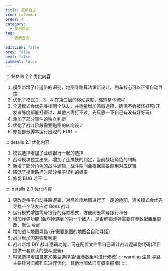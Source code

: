 ```yaml
---
title: 更新日志
icon: calendar
order: 4
category:
  - 使用帮助
tag:
  - 更新日志

editLink: false
prev: false
next: false
comment: false
---
```


::: details 2.2 优化内容
1. 模型新增了传送带的识别，地图寻路算法重新设计，列车核心可以正常自动寻路
2. 优化了模式 2、3、4 在第二层的移动速度，缩短整体流程
3. 全通模式会优先寻找两个队友，并适量增加鸣徽选择，确保不会被怪打死(开发者练度都能打得过，其他人再打不过，先反思一下自己有没有好好玩)
4. 添加了部分事件的独立判断
5. 优化了战斗阶段需要跑图的转向设计
6. 修复部分脚本运行出现的 BUG
:::

::: details 2.1 优化内容
1. 模式选择增加了业绩银行一起的选择
2. 战斗模块独立出来，增加了连携技的判定，当前战场角色的判断
3. 新增了部分角色的战斗逻辑，战斗期间会根据需要调用对应逻辑
4. 降低了搜索路径时部分格子误判的概率
5. 修复 BUG 若干
:::

:::: details 2.0 优化内容
1. 更改走格子自动寻路逻辑，对高难度地图进行了一定的适配，通关模式会优先寻找一个队友应对 Boss 战斗
2. 运行模式增加零号银行的存款模式，方便刷去零号银行积分
3. 增加炸弹功能 (会炸掉遇到的第一个敌人，是否解锁炸弹需要在参数配置里更改，默认 `解锁`)
4. 增加战斗地图寻路 (在需要跑图的地图会自动寻怪）
5. 战斗增加闪避弹反判定
6. 战斗新增 DIY 战斗逻辑功能，可在配置文件里自己设计战斗逻辑伪代码(项目提供一套默认的战斗逻辑)
7. 鸣徽选择增加自定义类型选择(配置参数里可进行修改)
::: warning 注意
寻路主要针对旧都列车进行优化，其他地图依旧有概率撞墙)
::::